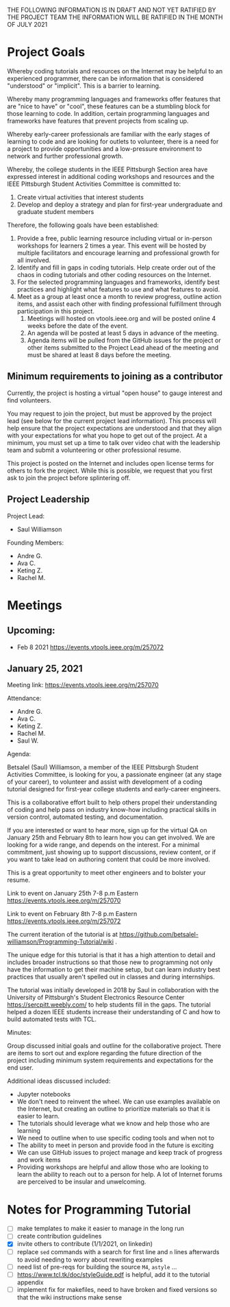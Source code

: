 THE FOLLOWING INFORMATION IS IN DRAFT AND NOT YET RATIFIED BY THE PROJECT TEAM THE INFORMATION WILL BE RATIFIED IN THE MONTH OF JULY 2021

# Project Goals

Whereby coding tutorials and resources on the Internet may be helpful to an experienced programmer, there can be information that is considered "understood" or "implicit".  This is a barrier to learning.  

Whereby many programming languages and frameworks offer features that are "nice to have" or "cool", these features can be  a stumbling block for those learning to code.  In addition, certain programming languages and frameworks have features that prevent projects from scaling up.

Whereby early-career professionals are familiar with the early stages of learning to code and are looking for outlets to volunteer, there is a need for a project to provide opportunities and a low-pressure environment to network and further professional growth.

Whereby, the college students in the IEEE Pittsburgh Section area have expressed interest in additional coding workshops and resources and the IEEE Pittsburgh Student Activities Committee is committed to:
1. Create virtual activities that interest students
2. Develop and deploy a strategy and plan for first-year undergraduate and graduate student members

Therefore, the following goals have been established:

1. Provide a free, public learning resource including virtual or in-person workshops for learners 2 times a year.  This event will be hosted by multiple facilitators and encourage learning and professional growth for all involved.
1. Identify and fill in gaps in coding tutorials.  Help create order out of the chaos in coding tutorials and other coding resources on the Internet.
1. For the selected programming languages and frameworks, identify best practices and highlight what features to use and what features to avoid.
1. Meet as a group at least once a month to review progress, outline action items, and assist each other with finding professional fulfillment through participation in this project.  
    1. Meetings will hosted on vtools.ieee.org and will be posted online 4 weeks before the date of the event.
    1. An agenda will be posted at least 5 days in advance of the meeting.  
    1. Agenda items will be pulled from the GitHub issues for the project or other items submitted to the Project Lead ahead of the meeting and must be shared at least 8 days before the meeting.

## Minimum requirements to joining as a contributor

Currently, the project is hosting a virtual "open house" to gauge interest and find volunteers.  

You may request to join the project, but must be approved by the project lead (see below for the current project lead information).  This process will help ensure that the project expectations are understood and that they align with your expectations for what you hope to get out of the project. At a minimum, you must set up a time to talk over video chat with the leadership team and submit a volunteering or other professional resume.

This project is posted on the Internet and includes open license terms for others to fork the project.  While this is possible, we request that you first ask to join the project before splintering off.

## Project Leadership

Project Lead: 
- Saul Williamson

Founding Members:
- Andre G.
- Ava C.
- Keting Z.
- Rachel M.

# Meetings

## Upcoming:

- Feb 8 2021 https://events.vtools.ieee.org/m/257072

## January 25, 2021

Meeting link: https://events.vtools.ieee.org/m/257070

Attendance:
- Andre G.
- Ava C.
- Keting Z.
- Rachel M.
- Saul W.

Agenda: 

Betsalel (Saul) Williamson, a member of the IEEE Pittsburgh Student Activities Committee, is looking for you, a passionate engineer (at any stage of your career), to volunteer and assist with development of a coding tutorial designed for first-year college students and early-career engineers.

This is a collaborative effort built to help others propel their understanding of coding and help pass on industry know-how including practical skills in version control, automated testing, and documentation.

If you are interested or want to hear more, sign up for the virtual QA on January 25th and February 8th to learn how you can get involved.  We are looking for a wide range, and depends on the interest.  For a minimal commitment, just showing up to support discussions, review content, or if you want to take lead on authoring content that could be more involved.

This is a great opportunity to meet other engineers and to bolster your resume.

Link to event on January 25th 7-8 p.m Eastern
https://events.vtools.ieee.org/m/257070

Link to event on February 8th 7-8 p.m Eastern
https://events.vtools.ieee.org/m/257072

The current iteration of the tutorial is at https://github.com/betsalel-williamson/Programming-Tutorial/wiki .

The unique edge for this tutorial is that it has a high attention to detail and includes broader instructions so that those new to programming not only have the information to get their machine setup, but can learn industry best practices that usually aren't spelled out in classes and during internships.

The tutorial was initially developed in 2018 by Saul in collaboration with the University of Pittsburgh's Student Electronics Resource Center https://sercpitt.weebly.com/ to help students fill in the gaps. The tutorial helped a dozen IEEE students increase their understanding of C and how to build automated tests with TCL.

Minutes:

Group discussed initial goals and outline for the collaborative project.  There are items to sort out and explore regarding the future direction of the project including minimum system requirements and expectations for the end user.

Additional ideas discussed included:
- Jupyter notebooks
- We don't need to reinvent the wheel. We can use examples available on the Internet, but creating an outline to prioritize materials so that it is easier to learn.
- The tutorials should leverage what we know and help those who are learning
- We need to outline when to use specific coding tools and when not to
- The ability to meet in person and provide food in the future is exciting
- We can use GitHub issues to project manage and keep track of progress and work items
- Providing workshops are helpful and allow those who are looking to learn the ability to reach out to a person for help.  A lot of Internet forums are perceived to be insular and unwelcoming.



# Notes for Programming Tutorial

- [ ] make templates to make it easier to manage in the long run
- [ ] create contribution guidelines
- [x] invite others to contribute (1/1/2021, on linkedin)
- [ ] replace `sed` commands with a search for first line and `n` lines afterwards to avoid needing to worry about rewriting examples
- [ ] need list of pre-reqs for building the source `M4`, `astyle` ...
- [ ] https://www.tcl.tk/doc/styleGuide.pdf is helpful, add it to the tutorial appendix
- [ ] implement fix for makefiles, need to have broken and fixed versions so that the wiki instructions make sense
